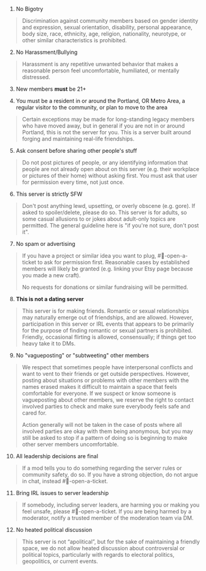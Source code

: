 1. No Bigotry
> Discrimination against community members based on gender identity and expression, sexual orientation, disability, personal appearance, body size, race, ethnicity, age, religion, nationality, neurotype, or other similar characteristics is prohibited.

2. No Harassment/Bullying
> Harassment is any repetitive unwanted behavior that makes a reasonable person feel uncomfortable, humiliated, or mentally distressed.

3. New members **must** be 21+

4. You must be a resident in or around the Portland, OR Metro Area, a regular visitor to the community, or plan to move to the area
> Certain exceptions may be made for long-standing legacy members who have moved away, but in general if you are not in or around Portland, this is not the server for you. This is a server built around forging and maintaining real-life friendships.

5. Ask consent before sharing other people's stuff
> Do not post pictures of people, or any identifying information that people are not already open about on this server (e.g. their workplace or pictures of their home) without asking first. You must ask that user for permission every time, not just once.

6. This server is strictly SFW
> Don't post anything lewd, upsetting, or overly obscene (e.g. gore). If asked to spoiler/delete, please do so. This server is for adults, so some casual allusions to or jokes about adult-only topics are permitted. The general guideline here is "if you're not sure, don't post it".

7. No spam or advertising
> If you have a project or similar idea you want to plug, #🎫-open-a-ticket to ask for permission first. Reasonable cases by established members will likely be granted (e.g. linking your Etsy page because you made a new craft).
> 
> No requests for donations or similar fundraising will be permitted.

8. **This is not a dating server**
> This server is for making friends. Romantic or sexual relationships may naturally emerge out of friendships, and are allowed. However, participation in this server or IRL events that appears to be primarily for the purpose of finding romantic or sexual partners is prohibited. Friendly, occasional flirting is allowed, consensually; if things get too heavy take it to DMs.

9. No "vagueposting" or "subtweeting" other members
> We respect that sometimes people have interpersonal conflicts and want to vent to their friends or get outside perspectives. However, posting about situations or problems with other members with the names erased makes it difficult to maintain a space that feels comfortable for everyone. If we suspect or know someone is vagueposting about other members, we reserve the right to contact involved parties to check and make sure everybody feels safe and cared for.
> 
> Action generally will not be taken in the case of posts where all involved parties are okay with them being anonymous, but you may still be asked to stop if a pattern of doing so is beginning to make other server members uncomfortable.

10.  All leadership decisions are final
> If a mod tells you to do something regarding the server rules or community safety, do so. If you have a strong objection, do not argue in chat, instead #🎫-open-a-ticket.

11.  Bring IRL issues to server leadership 
> If somebody, including server leaders, are harming you or making you feel unsafe, please #🎫-open-a-ticket. If you are being harmed by a moderator, notify a trusted member of the moderation team via DM.

12.  No heated political discussion
> This server is not “apolitical”, but for the sake of maintaining a friendly space, we do not allow heated discussion about controversial or political topics, particularly with regards to electoral politics, geopolitics, or current events.